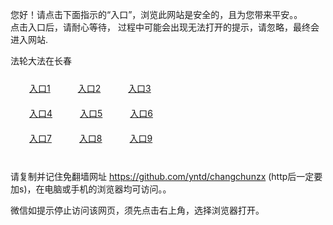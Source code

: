 您好！请点击下面指示的“入口”，浏览此网站是安全的，且为您带来平安。。 <br/>
点击入口后，请耐心等待， 过程中可能会出现无法打开的提示，请忽略，最终会进入网站. </br>

法轮大法在长春<br/>
<div style="padding:10px"><a style="margin:20px" target="_blank" href="https://d5owphs8ewrxs.cloudfront.net/2Qpsp?ldidqgv" id="ccLink1" rel="nofollow">入口1</a> <a target="_blank" style="margin:20px" href="https://d2ot9r20ni4mu8.cloudfront.net/2Qpsp?qqbviihp" id="ccLink2" rel="nofollow">入口2</a> <a style="margin:20px" target="_blank" href="https://d304m0ir8gu5w2.cloudfront.net/2Qpsp?ozvsri" id="ccLink3" rel="nofollow">入口3</a></div>

<div style="padding:10px" ><a style="margin:20px" target="_blank" href="https://d5owphs8ewrxs.cloudfront.net/2Qpsp?ldidqgv" id="ccLink4" rel="nofollow">入口4</a> <a style="margin:20px" href="https://d2ot9r20ni4mu8.cloudfront.net/2Qpsp?qqbviihp" target="_blank" id="ccLink5" rel="nofollow">入口5</a> <a style="margin:20px" href="https://d304m0ir8gu5w2.cloudfront.net/2Qpsp?ozvsri" target="_blank" id="ccLink6" rel="nofollow">入口6</a></div>

<div style="padding:10px"><a style="margin:20px" target="_blank" href="https://d5owphs8ewrxs.cloudfront.net/2Qpsp?ldidqgv" id="ccLink7" rel="nofollow">入口7</a> <a style="margin:20px" href="https://d2ot9r20ni4mu8.cloudfront.net/2Qpsp?qqbviihp" target="_blank" id="ccLink8" rel="nofollow">入口8</a> <a style="margin:20px" target="_blank" href="https://d304m0ir8gu5w2.cloudfront.net/2Qpsp?ozvsri" id="ccLink9" rel="nofollow">入口9</a></div>

<br/>



请复制并记住免翻墙网址 https://github.com/yntd/changchunzx (http后一定要加s)，在电脑或手机的浏览器均可访问。。<br/>

微信如提示停止访问该网页，须先点击右上角，选择浏览器打开。
